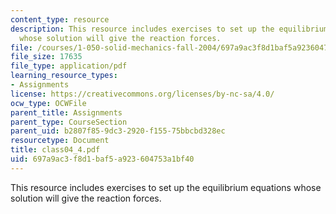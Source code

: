 ```yaml
---
content_type: resource
description: This resource includes exercises to set up the equilibrium equations
  whose solution will give the reaction forces.
file: /courses/1-050-solid-mechanics-fall-2004/697a9ac3f8d1baf5a923604753a1bf40_class04_4.pdf
file_size: 17635
file_type: application/pdf
learning_resource_types:
- Assignments
license: https://creativecommons.org/licenses/by-nc-sa/4.0/
ocw_type: OCWFile
parent_title: Assignments
parent_type: CourseSection
parent_uid: b2807f85-9dc3-2920-f155-75bbcbd328ec
resourcetype: Document
title: class04_4.pdf
uid: 697a9ac3-f8d1-baf5-a923-604753a1bf40
---
```

This resource includes exercises to set up the equilibrium equations whose solution will give the reaction forces.